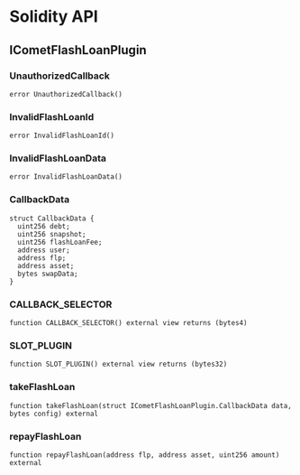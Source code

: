 # Solidity API

## ICometFlashLoanPlugin

### UnauthorizedCallback

```solidity
error UnauthorizedCallback()
```

### InvalidFlashLoanId

```solidity
error InvalidFlashLoanId()
```

### InvalidFlashLoanData

```solidity
error InvalidFlashLoanData()
```

### CallbackData

```solidity
struct CallbackData {
  uint256 debt;
  uint256 snapshot;
  uint256 flashLoanFee;
  address user;
  address flp;
  address asset;
  bytes swapData;
}
```

### CALLBACK_SELECTOR

```solidity
function CALLBACK_SELECTOR() external view returns (bytes4)
```

### SLOT_PLUGIN

```solidity
function SLOT_PLUGIN() external view returns (bytes32)
```

### takeFlashLoan

```solidity
function takeFlashLoan(struct ICometFlashLoanPlugin.CallbackData data, bytes config) external
```

### repayFlashLoan

```solidity
function repayFlashLoan(address flp, address asset, uint256 amount) external
```

